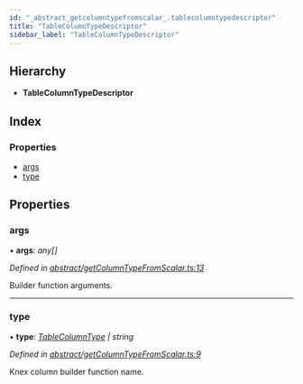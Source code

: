 ```yaml
---
id: "_abstract_getcolumntypefromscalar_.tablecolumntypedescriptor"
title: "TableColumnTypeDescriptor"
sidebar_label: "TableColumnTypeDescriptor"
---
```


## Hierarchy

* **TableColumnTypeDescriptor**

## Index

### Properties

* [args](_abstract_getcolumntypefromscalar_.tablecolumntypedescriptor.md#args)
* [type](_abstract_getcolumntypefromscalar_.tablecolumntypedescriptor.md#type)

## Properties

###  args

• **args**: *any[]*

*Defined in [abstract/getColumnTypeFromScalar.ts:13](https://github.com/aerogear/graphback/blob/b39280e7/packages/graphql-migrations/src/abstract/getColumnTypeFromScalar.ts#L13)*

Builder function arguments.

___

###  type

• **type**: *[TableColumnType](../modules/_abstract_tablecolumn_.md#tablecolumntype) | string*

*Defined in [abstract/getColumnTypeFromScalar.ts:9](https://github.com/aerogear/graphback/blob/b39280e7/packages/graphql-migrations/src/abstract/getColumnTypeFromScalar.ts#L9)*

Knex column builder function name.
